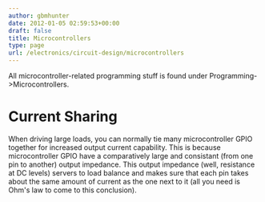 ```yaml
---
author: gbmhunter
date: 2012-01-05 02:59:53+00:00
draft: false
title: Microcontrollers
type: page
url: /electronics/circuit-design/microcontrollers
---
```


All microcontroller-related programming stuff is found under Programming->Microcontrollers.




# Current Sharing




When driving large loads, you can normally tie many microcontroller GPIO together for increased output current capability. This is because microcontroller GPIO have a comparatively large and consistant (from one pin to another) output impedance. This output impedance (well, resistance at DC levels) servers to load balance and makes sure that each pin takes about the same amount of current as the one next to it (all you need is Ohm's law to come to this conclusion). 



